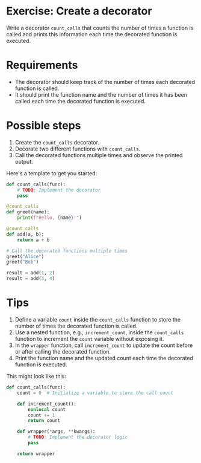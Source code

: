 # Exercise: Create a decorator

Write a decorator `count_calls` that counts the number of times a function is called and prints this information each time the decorated function is executed.

# Requirements

- The decorator should keep track of the number of times each decorated function is called.
- It should print the function name and the number of times it has been called each time the decorated function is executed.

# Possible steps
1. Create the `count_calls` decorator.
2. Decorate two different functions with `count_calls`.
3. Call the decorated functions multiple times and observe the printed output.


Here's a template to get you started:

```python
def count_calls(func):
    # TODO: Implement the decorator
    pass

@count_calls
def greet(name):
    print(f"Hello, {name}!")

@count_calls
def add(a, b):
    return a + b

# Call the decorated functions multiple times
greet("Alice")
greet("Bob")

result = add(1, 2)
result = add(3, 4)
```

# Tips

1. Define a variable `count` inside the `count_calls` function to store the number of times the decorated function is called.
2. Use a nested function, e.g., `increment_count`, inside the `count_calls` function to increment the `count` variable without exposing it.
3. In the `wrapper` function, call `increment_count` to update the count before or after calling the decorated function.
4. Print the function name and the updated count each time the decorated function is executed.

This might look like this:
```python
def count_calls(func):
    count = 0  # Initialize a variable to store the call count

    def increment_count():
        nonlocal count
        count += 1
        return count

    def wrapper(*args, **kwargs):
        # TODO: Implement the decorator logic
        pass

    return wrapper
```